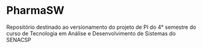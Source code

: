 # PharmaSW
Repositório destinado ao versionamento do projeto de PI do 4° semestre do curso de Tecnologia em Análise e Desenvolvimento de Sistemas do SENACSP
